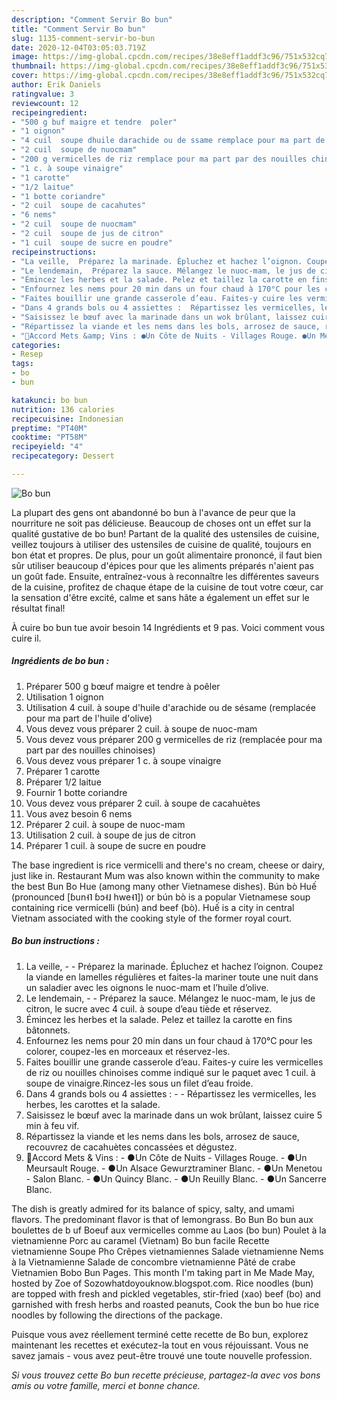 ```yaml
---
description: "Comment Servir Bo bun"
title: "Comment Servir Bo bun"
slug: 1135-comment-servir-bo-bun
date: 2020-12-04T03:05:03.719Z
image: https://img-global.cpcdn.com/recipes/38e8eff1addf3c96/751x532cq70/bo-bun-photo-principale-de-la-recette.jpg
thumbnail: https://img-global.cpcdn.com/recipes/38e8eff1addf3c96/751x532cq70/bo-bun-photo-principale-de-la-recette.jpg
cover: https://img-global.cpcdn.com/recipes/38e8eff1addf3c96/751x532cq70/bo-bun-photo-principale-de-la-recette.jpg
author: Erik Daniels
ratingvalue: 3
reviewcount: 12
recipeingredient:
- "500 g buf maigre et tendre  poler"
- "1 oignon"
- "4 cuil  soupe dhuile darachide ou de ssame remplace pour ma part de lhuile dolive"
- "2 cuil  soupe de nuocmam"
- "200 g vermicelles de riz remplace pour ma part par des nouilles chinoises"
- "1 c. à soupe vinaigre"
- "1 carotte"
- "1/2 laitue"
- "1 botte coriandre"
- "2 cuil  soupe de cacahutes"
- "6 nems"
- "2 cuil  soupe de nuocmam"
- "2 cuil  soupe de jus de citron"
- "1 cuil  soupe de sucre en poudre"
recipeinstructions:
- "La veille,  Préparez la marinade. Épluchez et hachez l’oignon. Coupez la viande en lamelles régulières et faites-la mariner toute une nuit dans un saladier avec les oignons le nuoc-mam et l’huile d’olive."
- "Le lendemain,  Préparez la sauce. Mélangez le nuoc-mam, le jus de citron, le sucre avec 4 cuil. à soupe d’eau tiède et réservez."
- "Émincez les herbes et la salade. Pelez et taillez la carotte en fins bâtonnets."
- "Enfournez les nems pour 20 min dans un four chaud à 170°C pour les colorer, coupez-les en morceaux et réservez-les."
- "Faites bouillir une grande casserole d’eau. Faites-y cuire les vermicelles de riz ou nouilles chinoises comme indiqué sur le paquet avec 1 cuil. à soupe de vinaigre.Rincez-les sous un filet d’eau froide."
- "Dans 4 grands bols ou 4 assiettes :  Répartissez les vermicelles, les herbes, les carottes et la salade."
- "Saisissez le bœuf avec la marinade dans un wok brûlant, laissez cuire 5 min à feu vif."
- "Répartissez la viande et les nems dans les bols, arrosez de sauce, recouvrez de cacahuètes concassées et dégustez."
- "🍷Accord Mets &amp; Vins : ●Un Côte de Nuits - Villages Rouge. ●Un Meursault Rouge. ●Un Alsace Gewurztraminer Blanc. ●Un Menetou - Salon Blanc. ●Un Quincy Blanc. ●Un Reuilly Blanc. ●Un Sancerre Blanc."
categories:
- Resep
tags:
- bo
- bun

katakunci: bo bun 
nutrition: 136 calories
recipecuisine: Indonesian
preptime: "PT40M"
cooktime: "PT58M"
recipeyield: "4"
recipecategory: Dessert

---
```



![Bo bun](https://img-global.cpcdn.com/recipes/38e8eff1addf3c96/751x532cq70/bo-bun-photo-principale-de-la-recette.jpg)

La plupart des gens ont abandonné bo bun à l'avance de peur que la nourriture ne soit pas délicieuse. Beaucoup de choses ont un effet sur la qualité gustative de bo bun! Partant de la qualité des ustensiles de cuisine, veillez toujours à utiliser des ustensiles de cuisine de qualité, toujours en bon état et propres. De plus, pour un goût alimentaire prononcé, il faut bien sûr utiliser beaucoup d'épices pour que les aliments préparés n'aient pas un goût fade. Ensuite, entraînez-vous à reconnaître les différentes saveurs de la cuisine, profitez de chaque étape de la cuisine de tout votre cœur, car la sensation d'être excité, calme et sans hâte a également un effet sur le résultat final!

<!--inarticleads1-->

À cuire bo bun tue avoir besoin 14 Ingrédients et 9 pas. Voici comment vous cuire il.

##### Ingrédients de bo bun :

1. Préparer 500 g bœuf maigre et tendre à poêler
1. Utilisation 1 oignon
1. Utilisation 4 cuil. à soupe d&#39;huile d&#39;arachide ou de sésame (remplacée pour ma part de l&#39;huile d&#39;olive)
1. Vous devez vous préparer 2 cuil. à soupe de nuoc-mam
1. Vous devez vous préparer 200 g vermicelles de riz (remplacée pour ma part par des nouilles chinoises)
1. Vous devez vous préparer 1 c. à soupe vinaigre
1. Préparer 1 carotte
1. Préparer 1/2 laitue
1. Fournir 1 botte coriandre
1. Vous devez vous préparer 2 cuil. à soupe de cacahuètes
1. Vous avez besoin 6 nems
1. Préparer 2 cuil. à soupe de nuoc-mam
1. Utilisation 2 cuil. à soupe de jus de citron
1. Préparer 1 cuil. à soupe de sucre en poudre


The base ingredient is rice vermicelli and there&#39;s no cream, cheese or dairy, just like in. Restaurant Mum was also known within the community to make the best Bun Bo Hue (among many other Vietnamese dishes). Bún bò Huế (pronounced [ɓun˧˥ ɓɔ˧˩ hwe˧˥]) or bún bò is a popular Vietnamese soup containing rice vermicelli (bún) and beef (bò). Huế is a city in central Vietnam associated with the cooking style of the former royal court. 

<!--inarticleads2-->

##### Bo bun instructions :

1. La veille, -  - Préparez la marinade. Épluchez et hachez l’oignon. Coupez la viande en lamelles régulières et faites-la mariner toute une nuit dans un saladier avec les oignons le nuoc-mam et l’huile d’olive.
1. Le lendemain, -  - Préparez la sauce. Mélangez le nuoc-mam, le jus de citron, le sucre avec 4 cuil. à soupe d’eau tiède et réservez.
1. Émincez les herbes et la salade. Pelez et taillez la carotte en fins bâtonnets.
1. Enfournez les nems pour 20 min dans un four chaud à 170°C pour les colorer, coupez-les en morceaux et réservez-les.
1. Faites bouillir une grande casserole d’eau. Faites-y cuire les vermicelles de riz ou nouilles chinoises comme indiqué sur le paquet avec 1 cuil. à soupe de vinaigre.Rincez-les sous un filet d’eau froide.
1. Dans 4 grands bols ou 4 assiettes : -  - Répartissez les vermicelles, les herbes, les carottes et la salade.
1. Saisissez le bœuf avec la marinade dans un wok brûlant, laissez cuire 5 min à feu vif.
1. Répartissez la viande et les nems dans les bols, arrosez de sauce, recouvrez de cacahuètes concassées et dégustez.
1. 🍷Accord Mets &amp; Vins : - ●Un Côte de Nuits - Villages Rouge. - ●Un Meursault Rouge. - ●Un Alsace Gewurztraminer Blanc. - ●Un Menetou - Salon Blanc. - ●Un Quincy Blanc. - ●Un Reuilly Blanc. - ●Un Sancerre Blanc.


The dish is greatly admired for its balance of spicy, salty, and umami flavors. The predominant flavor is that of lemongrass. Bo Bun Bo bun aux boulettes de b uf Boeuf aux vermicelles comme au Laos (bo bun) Poulet à la vietnamienne Porc au caramel (Vietnam) Bo bun facile Recette vietnamienne Soupe Pho Crêpes vietnamiennes Salade vietnamienne Nems à la Vietnamienne Salade de concombre vietnamienne Pâté de crabe Vietnamien Bobo Bun Pages. This month I&#39;m taking part in Me Made May, hosted by Zoe of Sozowhatdoyouknow.blogspot.com. Rice noodles (bun) are topped with fresh and pickled vegetables, stir-fried (xao) beef (bo) and garnished with fresh herbs and roasted peanuts, Cook the bun bo hue rice noodles by following the directions of the package. 

<!--inarticleads1-->

<p>
Puisque vous avez réellement terminé cette recette de Bo bun, explorez maintenant les recettes et exécutez-la tout en vous réjouissant. Vous ne savez jamais - vous avez peut-être trouvé une toute nouvelle profession.
</p>

<p>
<i>Si vous trouvez cette Bo bun recette précieuse, partagez-la avec vos bons amis ou votre famille, merci et bonne chance.</i>
</p>
